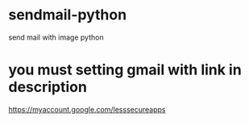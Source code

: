 # sendmail-python
send mail with image python

# you must setting gmail with link in description
<https://myaccount.google.com/lesssecureapps>
